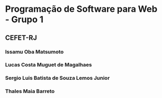 # Programação de Software para Web - Grupo 1

## CEFET-RJ

### Issamu Oba Matsumoto
### Lucas Costa Muguet de Magalhaes
### Sergio Luis Batista de Souza Lemos Junior
### Thales Maia Barreto